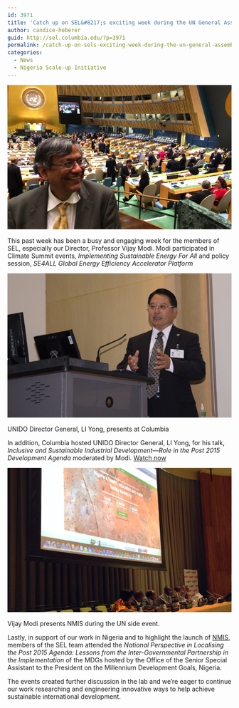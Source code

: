 ```yaml
---
id: 3971
title: 'Catch up on SEL&#8217;s exciting week during the UN General Assembly'
author: candice-heberer
guid: http://sel.columbia.edu/?p=3971
permalink: /catch-up-on-sels-exciting-week-during-the-un-general-assembly/
categories:
  - News
  - Nigeria Scale-up Initiative
---
```

![vijayUN][1] 



This past week has been a busy and engaging week for the members of SEL, especially our Director, Professor Vijay Modi. Modi participated in Climate Summit events, *Implementing Sustainable Energy For All* and policy session, *SE4ALL Global Energy Efficiency Accelerator Platform*



![LIYong][2] 

<p class="wp-caption-text">
  UNIDO Director General, LI Yong, presents at Columbia
</p>



In addition, Columbia hosted UNIDO Director General, LI Yong, for his talk, *Inclusive and Sustainable Industrial Development—Role in the Post 2015 Development Agenda* moderated by Modi. [Watch now][3]



![nigeriaUNevent][4] 

<p class="wp-caption-text">
  Vijay Modi presents NMIS during the UN side event.
</p>

Lastly, in support of our work in Nigeria and to highlight the launch of [NMIS][5], members of the SEL team attended the *National Perspective in Localising the Post 2015 Agenda: Lessons from the Inter-Governmental Partnership in the Implementation* of the MDGs hosted by the Office of the Senior Special Assistant to the President on the Millennium Development Goals, Nigeria.

The events created further discussion in the lab and we’re eager to continue our work researching and engineering innovative ways to help achieve sustainable international development.

 [1]: /assets/uploads/blog/2014/09/vijayUN.jpg
 [2]: /assets/uploads/blog/2014/09/LIYong.jpg
 [3]: http://youtu.be/tgODF3WT_oA
 [4]: /assets/uploads/blog/2014/09/nigeriaUNevent.jpg
 [5]: http://nmis.mdgs.gov.ng